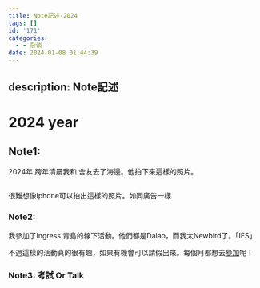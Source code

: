 ```yaml
---
title: Note記述-2024
tags: []
id: '171'
categories:
  - - 杂谈
date: 2024-01-08 01:44:39
---
```

description: Note記述
---

# 2024 year

## Note1:

2024年 跨年清晨我和 舍友去了海邊。他拍下來這樣的照片。

<figure><img src="../.gitbook/assets/1906b71287bfd78cc1178906788e0c89.JPG" alt=""><figcaption></figcaption></figure>

很難想像Iphone可以拍出這樣的照片。如同廣告一樣

### Note2:

我參加了Ingress 青島的線下活動。他們都是Dalao，而我太Newbird了。「IFS」

不過這樣的活動真的很有趣，如果有機會可以請假出來。每個月都想去[參加](https://fevgames.net/ifs/event/?e=26477)呢！

### Note3:  考試 Or Talk


